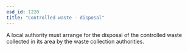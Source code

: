 ```yaml
---
esd_id: 1220
title: "Controlled waste - disposal"
---
```


A local authority must arrange for the disposal of the controlled waste collected in its area by the waste collection authorities.

